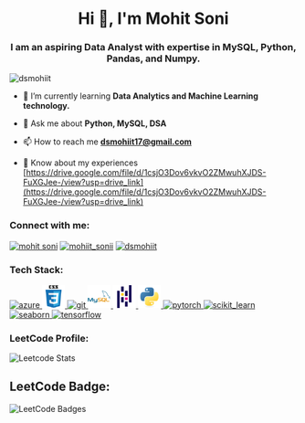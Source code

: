 <h1 align="center">Hi 👋, I'm Mohit Soni</h1>
<h3 align="center">I am an aspiring Data Analyst with expertise in MySQL, Python, Pandas, and Numpy.</h3>

<p align="left"> <img src="https://komarev.com/ghpvc/?username=dsmohiit&label=Profile%20views&color=0e75b6&style=flat" alt="dsmohiit" /> </p>

- 🌱 I’m currently learning **Data Analytics and Machine Learning technology.**

- 💬 Ask me about **Python, MySQL, DSA**

- 📫 How to reach me **dsmohiit17@gmail.com**

- 📄 Know about my experiences [https://drive.google.com/file/d/1csjO3Dov6vkvO2ZMwuhXJDS-FuXGJee-/view?usp=drive_link](https://drive.google.com/file/d/1csjO3Dov6vkvO2ZMwuhXJDS-FuXGJee-/view?usp=drive_link)

<h3 align="left">Connect with me:</h3>
<p align="left">
<a href="https://linkedin.com/in/mohit soni" target="blank"><img align="center" src="https://raw.githubusercontent.com/rahuldkjain/github-profile-readme-generator/master/src/images/icons/Social/linked-in-alt.svg" alt="mohit soni" height="30" width="40" /></a>
<a href="https://instagram.com/mohiit_sonii" target="blank"><img align="center" src="https://raw.githubusercontent.com/rahuldkjain/github-profile-readme-generator/master/src/images/icons/Social/instagram.svg" alt="mohiit_sonii" height="30" width="40" /></a>
<a href="https://www.leetcode.com/dsmohiit" target="blank"><img align="center" src="https://raw.githubusercontent.com/rahuldkjain/github-profile-readme-generator/master/src/images/icons/Social/leet-code.svg" alt="dsmohiit" height="30" width="40" /></a>
</p>

<h3 align="left">Tech Stack:</h3>
<p align="left"> <a href="https://azure.microsoft.com/en-in/" target="_blank" rel="noreferrer"> <img src="https://www.vectorlogo.zone/logos/microsoft_azure/microsoft_azure-icon.svg" alt="azure" width="40" height="40"/> </a> <a href="https://www.w3schools.com/css/" target="_blank" rel="noreferrer"> <img src="https://raw.githubusercontent.com/devicons/devicon/master/icons/css3/css3-original-wordmark.svg" alt="css3" width="40" height="40"/> </a> <a href="https://git-scm.com/" target="_blank" rel="noreferrer"> <img src="https://www.vectorlogo.zone/logos/git-scm/git-scm-icon.svg" alt="git" width="40" height="40"/> </a> <a href="https://www.mysql.com/" target="_blank" rel="noreferrer"> <img src="https://raw.githubusercontent.com/devicons/devicon/master/icons/mysql/mysql-original-wordmark.svg" alt="mysql" width="40" height="40"/> </a> <a href="https://pandas.pydata.org/" target="_blank" rel="noreferrer"> <img src="https://raw.githubusercontent.com/devicons/devicon/2ae2a900d2f041da66e950e4d48052658d850630/icons/pandas/pandas-original.svg" alt="pandas" width="40" height="40"/> </a> <a href="https://www.python.org" target="_blank" rel="noreferrer"> <img src="https://raw.githubusercontent.com/devicons/devicon/master/icons/python/python-original.svg" alt="python" width="40" height="40"/> </a> <a href="https://pytorch.org/" target="_blank" rel="noreferrer"> <img src="https://www.vectorlogo.zone/logos/pytorch/pytorch-icon.svg" alt="pytorch" width="40" height="40"/> </a> <a href="https://scikit-learn.org/" target="_blank" rel="noreferrer"> <img src="https://upload.wikimedia.org/wikipedia/commons/0/05/Scikit_learn_logo_small.svg" alt="scikit_learn" width="40" height="40"/> </a> <a href="https://seaborn.pydata.org/" target="_blank" rel="noreferrer"> <img src="https://seaborn.pydata.org/_images/logo-mark-lightbg.svg" alt="seaborn" width="40" height="40"/> </a> <a href="https://www.tensorflow.org" target="_blank" rel="noreferrer"> <img src="https://www.vectorlogo.zone/logos/tensorflow/tensorflow-icon.svg" alt="tensorflow" width="40" height="40"/> </a> </p>


### LeetCode Profile:
![Leetcode Stats](https://leetcard.jacoblin.cool/dsmohiit?ext=heatmap)

## LeetCode Badge:
![LeetCode Badges](https://leetcode-badge-showcase.vercel.app/api?username=dsmohiit&animated=true)
